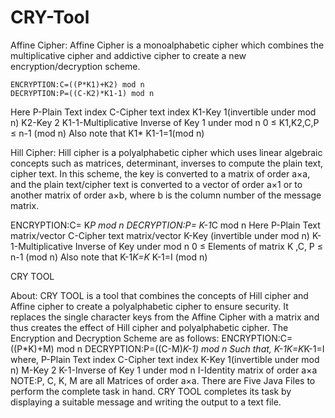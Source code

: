 # CRY-Tool
Affine Cipher: Affine Cipher is a monoalphabetic cipher which combines the multiplicative cipher and addictive cipher to create a new encryption/decryption scheme.

	ENCRYPTION:C=((P*K1)+K2) mod n  
	DECRYPTION:P=((C-K2)*K1-1) mod n
Here P-Plain Text index
	C-Cipher text index
        K1-Key 1(invertible under mod n)
        K2-Key 2
        K1-1-Multiplicative Inverse of Key 1 under mod n
        0 ≤ K1,K2,C,P ≤ n-1 (mod n)
Also note that K1* K1-1=1(mod n)

Hill Cipher: Hill cipher is a polyalphabetic cipher which uses linear algebraic concepts such as matrices, determinant, inverses to compute the plain text, cipher text. In this scheme, the key is converted to a matrix of order a×a, and the plain text/cipher text is converted to a vector of order a×1 or to another matrix of order a×b, where b is the column number of the message matrix.

   ENCRYPTION:C= K*P mod n
   DECRYPTION:P= K-1*C mod n
Here P-Plain Text matrix/vector
        C-Cipher text matrix/vector
        K-Key (invertible under mod n) 
        K-1-Multiplicative Inverse of Key under mod n
        0 ≤ Elements of matrix K ,C, P ≤ n-1 (mod n)
Also note that K-1*K=K* K-1=I (mod n)


CRY TOOL

About:
CRY TOOL is a tool that combines the concepts of Hill cipher and Affine cipher to create a polyalphabetic cipher to ensure security. It replaces the single character keys from the Affine Cipher with a matrix and thus creates the effect of Hill cipher and polyalphabetic cipher. The Encryption and Decryption Scheme are as follows: 
   ENCRYPTION:C=((P*K)+M) mod n
   DECRYPTION:P=((C-M)*K-1) mod n
Such that, K-1K=K*K-1=I
   where,
   P-Plain Text index
   	   C-Cipher text index
   	   K-Key 1(invertible under mod n)
   	   M-Key 2
	   K-1-Inverse of Key 1 under mod n
	   I-Identity matrix of order a×a
NOTE:P, C, K, M are all Matrices of order a×a.
There are Five Java Files to perform the complete task in hand.
CRY TOOL completes its task by displaying a suitable message and writing the output to a text file.

